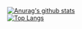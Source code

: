 

<!--
**JW5123/JW5123** is a ✨ _special_ ✨ repository because its `README.md` (this file) appears on your GitHub profile.

Here are some ideas to get you started:

- 🔭 I’m currently working on ...
- 🌱 I’m currently learning ...
- 👯 I’m looking to collaborate on ...
- 🤔 I’m looking for help with ...
- 💬 Ask me about ...
- 📫 How to reach me: ...
- 😄 Pronouns: ...
- ⚡ Fun fact: ...
-->
[![Anurag's github stats](https://github-readme-stats.vercel.app/api?username=JW5123&theme=gruvbox)](https://github.com/JW5123/github-readme-stats)  
[![Top Langs](https://github-readme-stats.vercel.app/api/top-langs/?username=JW5123&layout=compact&theme=gruvbox)](https://github.com/JW5123/github-readme-stats)
